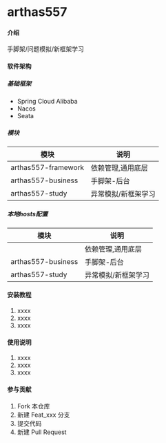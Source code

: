 # arthas557

#### 介绍
手脚架/问题模拟/新框架学习

#### 软件架构
##### 基础框架
* Spring Cloud Alibaba
* Nacos
* Seata
##### 模块
|  模块   | 说明  |
|  ----  | ----  |
| arthas557-framework  | 依赖管理,通用底层 |
| arthas557-business  | 手脚架-后台 |
| arthas557-study  | 异常模拟/新框架学习 |

##### 本地hosts配置
|  模块   | 说明  |
|  ----  | ----  |
|   | 依赖管理,通用底层 |
| arthas557-business  | 手脚架-后台 |
| arthas557-study  | 异常模拟/新框架学习 |
#### 安装教程

1. xxxx
2. xxxx
3. xxxx

#### 使用说明

1. xxxx
2. xxxx
3. xxxx

#### 参与贡献

1. Fork 本仓库
2. 新建 Feat_xxx 分支
3. 提交代码
4. 新建 Pull Request
